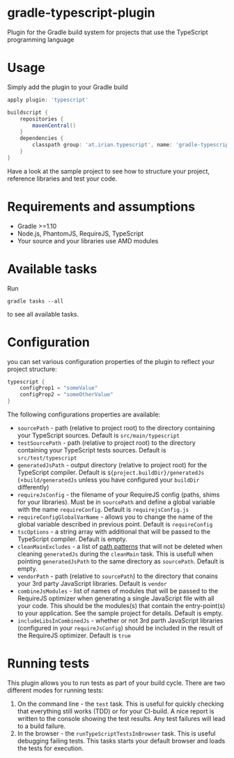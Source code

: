 gradle-typescript-plugin
========================

Plugin for the Gradle build system for projects that use the TypeScript programming language


Usage
=====
Simply add the plugin to your Gradle build


```groovy
apply plugin: 'typescript'

buildscript {
    repositories {
        mavenCentral()
    }
    dependencies {
        classpath group: 'at.irian.typescript', name: 'gradle-typescript-plugin', version: '0.12'
    }
}
```

Have a look at the sample project to see how to structure your project, reference libraries and test your code.


Requirements and assumptions
============================
* Gradle >=1.10
* Node.js, PhantomJS, RequireJS, TypeScript
* Your source and your libraries use AMD modules

Available tasks
===============

Run

    gradle tasks --all

to see all available tasks.

Configuration
=============

you can set various configuration properties of the plugin to reflect your project structure:

```groovy
typescript {
    configProp1 = "someValue"
    configProp2 = "someOtherValue"
}
```

The following configurations properties are available:
* `sourcePath` - path (relative to project root) to the directory containing your TypeScript sources. Default is `src/main/typescript`
* `testSourcePath` - path (relative to project root) to the directory containing your TypeScript tests sources. Default is `src/test/typescript`
* `generatedJsPath` - output directory (relative to project root) for the TypeScript compiler. Default is `${project.buildDir}/generatedJs` (=`build/generatedJs` unless you have configured your `buildDir` differently)
* `requireJsConfig` - the filename of your RequireJS config (paths, shims for your libraries). Must be in `sourcePath` and define a global variable with the name `requireConfig`. Default is `requirejsConfig.js`
* `requireConfigGlobalVarName` - allows you to change the name of the global variable described in previous point. Default is `requireConfig`
* `tscOptions` - a string array with additional that will be passed to the TypeScript compiler. Default is empty.
* `cleanMainExcludes` - a list of [path patterns](http://www.gradle.org/docs/current/javadoc/org/gradle/api/tasks/util/PatternFilterable.html) that will not be deleted when cleaning `generatedJs` during the `cleanMain` task. This is usefull when pointing `generatedJsPath` to the same directory as `sourcePath`. Default is empty.
* `vendorPath` - path (relative to `sourcePath`) to the directory that conains your 3rd party JavaScript libraries. Default is `vendor`
* `combineJsModules` - list of names of modules that will be passed to the RequireJS optimizer when generating a single JavaScript file with all your code. This should be the modules(s) that contain the entry-point(s) to your application. See the sample project for details. Default is empty.
* `includeLibsInCombinedJs` - whether or not 3rd parth JavaScript libraries (configured in your `requireJsConfig`) should be included in the result of the RequireJS optimizer. Default is `true`

Running tests
=============

This plugin allows you to run tests as part of your build cycle. There are two different modes for running tests:
1. On the command line - the `test` task. This is useful for quickly checking that everything still works (TDD) or for your CI-build. A nice report is written to the console showing the test results. Any test failures will lead to a build failure.
2. In the browser - the `runTypeScriptTestsInBrowser` task. This is useful debugging failing tests. This tasks starts your default browser and loads the tests for execution.
 


